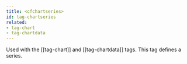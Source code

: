 ```yaml
---
title: <cfchartseries>
id: tag-chartseries
related:
- tag-chart
- tag-chartdata
---
```


Used with the [[tag-chart]] and [[tag-chartdata]] tags. This tag defines a series. 
